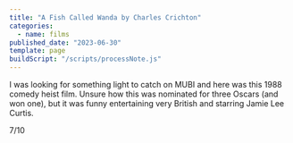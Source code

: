 ```yaml
---
title: "A Fish Called Wanda by Charles Crichton"
categories:
  - name: films
published_date: "2023-06-30"
template: page
buildScript: "/scripts/processNote.js"
---
```


I was looking for something light to catch on MUBI and here was this 1988 comedy heist film. Unsure how this was nominated for three Oscars (and won one), but it was funny entertaining very British and starring Jamie Lee Curtis.

7/10
